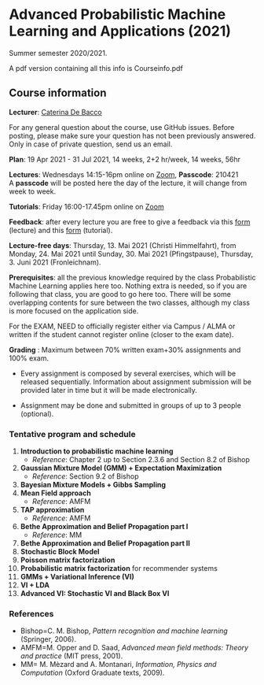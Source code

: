 # Advanced Probabilistic Machine Learning and Applications (2021)

  Summer semester 2020/2021.
  
  A pdf version containing all this info is Courseinfo.pdf

## Course information

**Lecturer**:  [Caterina De Bacco](https://www.cdebacco.com/)

For any general question about the course, use GitHub issues. Before posting, please make sure your question has not been previously answered. Only in case of private question, send us an email. 

**Plan**:  19 Apr 2021 - 31 Jul 2021, 14 weeks, 2+2 hr/week, 14 weeks, 56hr

**Lectures**:  Wednesdays 14:15-16pm online on [Zoom](https://zoom.us/j/94529176606), **Passcode**: 210421  
A **passcode** will be posted here the day of the lecture, it will change from week to week.  


**Tutorials**: Friday 16:00-17.45pm  online on [Zoom](https://zoom.us/j/99581700609)   

**Feedback**: after every lecture you are free to give a feedback via this [form](https://forms.gle/LZbAqG5428AXEcS28) (lecture) and this [form](https://forms.gle/KJb7RmF8QaVtFDVm8) (tutorial).

**Lecture-free days**: Thursday, 13. Mai 2021 (Christi Himmelfahrt), from Monday, 24. Mai 2021 until Sunday, 30. Mai 2021 (Pfingstpause), Thursday, 3. Juni 2021 (Fronleichnam).  

**Prerequisites**: all the previous knowledge required by the class Probabilistic Machine Learning applies here too. Nothing extra is needed, so if you are following that class, you are good to go here too.
There will be some overlapping contents for sure between the two classes, although my class is more focused on the application side.

For the EXAM, NEED to officially register  either via Campus / ALMA or written if the student cannot register online (closer to the exam date).  

**Grading** : Maximum between 70\% written exam+30\% assignments and 100\% exam.   

* Every assignment is composed by several exercises, which will be released sequentially. Information about assignment submission will be provided later in time but it will be made electronically. 

* Assignment may be done and submitted in groups of up to 3 people (optional). 

### Tentative program and schedule

 1.  **Introduction to probabilistic machine learning** 
     * _Reference_: Chapter 2 up to Section 2.3.6 and Section 8.2 of Bishop	
2.  **Gaussian Mixture Model (GMM) + Expectation Maximization** 
    * _Reference_: Section 9.2 of Bishop 
3.  **Bayesian Mixture Models + Gibbs Sampling** 
4.  **Mean Field approach** 
    * _Reference_: AMFM
5.  **TAP approximation** 
    * _Reference_: AMFM
6.  **Bethe Approximation and Belief Propagation part I** 
    * _Reference_: MM  
7. **Bethe Approximation and Belief Propagation part II** 
8. **Stochastic Block Model**  
9. **Poisson matrix factorization**
10. **Probabilistic matrix factorization** for recommender systems
11. **GMMs + Variational Inference (VI)** 
13. **VI + LDA** 
14. **Advanced VI: Stochastic VI and Black Box VI** 
    

### References

* Bishop=C. M. Bishop, _Pattern recognition and machine learning_ (Springer, 2006).
* AMFM=M. Opper and D. Saad, _Advanced mean field methods: Theory and practice_ (MIT press, 2001).
* MM= M. Mèzard and A. Montanari, _Information, Physics and Computation_ (Oxford Graduate texts, 2009).
